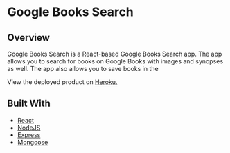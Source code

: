 # Google Books Search

## Overview

Google Books Search is a React-based Google Books Search app. The app allows you to search for books on Google Books with images and synopses as well. The app also allows you to save books in the 

View the deployed product on <a href="">Heroku.</a>

## Built With

- <a href="https://www.npmjs.com/package/react">React</a>
- <a href="https://nodejs.org/en/">NodeJS</a>
- <a href="https://www.npmjs.com/package/express">Express</a>
- <a href="https://www.npmjs.com/package/mongoose">Mongoose</a>